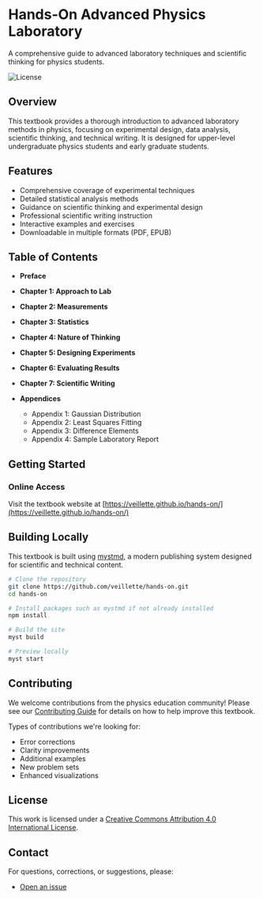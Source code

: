 # Hands-On Advanced Physics Laboratory

A comprehensive guide to advanced laboratory techniques and scientific thinking for physics students.

![License](https://img.shields.io/badge/License-CC--BY--4.0-green)


## Overview

This textbook provides a thorough introduction to advanced laboratory methods in physics, focusing on experimental design, data analysis, scientific thinking, and technical writing. It is designed for upper-level undergraduate physics students and early graduate students.

## Features

- Comprehensive coverage of experimental techniques
- Detailed statistical analysis methods
- Guidance on scientific thinking and experimental design
- Professional scientific writing instruction
- Interactive examples and exercises
- Downloadable in multiple formats (PDF, EPUB)

## Table of Contents

- **Preface**

- **Chapter 1: Approach to Lab**
- **Chapter 2: Measurements**
- **Chapter 3: Statistics**
- **Chapter 4: Nature of Thinking**
- **Chapter 5: Designing Experiments**
- **Chapter 6: Evaluating Results**
- **Chapter 7: Scientific Writing**
- **Appendices**
  - Appendix 1: Gaussian Distribution
  - Appendix 2: Least Squares Fitting
  - Appendix 3: Difference Elements
  - Appendix 4: Sample Laboratory Report

## Getting Started

### Online Access

Visit the textbook website at [https://veillette.github.io/hands-on/](https://veillette.github.io/hands-on/)

## Building Locally

This textbook is built using [mystmd](https://mystmd.org/), a modern publishing system designed for scientific and technical content.

```bash
# Clone the repository
git clone https://github.com/veillette/hands-on.git
cd hands-on

# Install packages such as mystmd if not already installed
npm install

# Build the site
myst build

# Preview locally
myst start
```

## Contributing

We welcome contributions from the physics education community! Please see our [Contributing Guide](CONTRIBUTING.md) for details on how to help improve this textbook.

Types of contributions we're looking for:
- Error corrections
- Clarity improvements
- Additional examples
- New problem sets
- Enhanced visualizations

## License

This work is licensed under a [Creative Commons Attribution 4.0 International License](LICENSE.md).

## Contact

For questions, corrections, or suggestions, please:
- [Open an issue](https://github.com/veillette/hands-on/issues/new)
